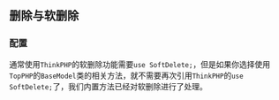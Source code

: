 ## 删除与软删除

### 配置

通常使用`ThinkPHP`的软删除功能需要`use SoftDelete;`，但是如果你选择使用`TopPHP`的`BaseModel`类的相关方法，就不需要再次引用`ThinkPHP`的`use SoftDelete;`了，我们内置方法已经对软删除进行了处理。